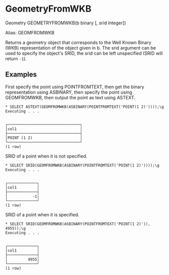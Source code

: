 # GeometryFromWKB #

Geometry GEOMETRYFROMWKB(b binary [, srid integer])

Alias: GEOMFROMWKB

Returns a geometry object that corresponds to the Well Known Binary (WKB) representation of the object given in b. The srid argument can be used to specify the object's SRID, the srid can be left unspecified (SRID will return `-1`).

## Examples ##

First specify the point using POINTFROMTEXT, then get the binary representation using ASBINARY, then specify the point using GEOMFROMWKB, then output the point as text using ASTEXT.

    * SELECT ASTEXT(GEOMFROMWKB(ASBINARY(POINTFROMTEXT('POINT(1 2)'))));\g
    Executing . . .


    ┌────────────────────────────────┐
    │col1                            │
    ├────────────────────────────────┤
    │POINT (1 2)                     │
    └────────────────────────────────┘
    (1 row)

SRID of a point when it is not specified.

    * SELECT SRID(GEOMFROMWKB(ASBINARY(POINTFROMTEXT('POINT(1 2)'))));\g  
    Executing . . .


    ┌─────────────┐
    │col1         │
    ├─────────────┤
    │           -1│
    └─────────────┘
    (1 row)

SRID of a point when it is specified.

    * SELECT SRID(GEOMFROMWKB(ASBINARY(POINTFROMTEXT('POINT(1 2)')), 4955));\g
    Executing . . .


    ┌─────────────┐
    │col1         │
    ├─────────────┤
    │         4955│
    └─────────────┘
    (1 row)
